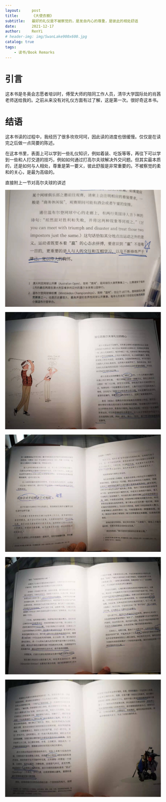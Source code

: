 ```yaml
---
layout:     post
title:      《大使衣橱》
subtitle:   最好的礼仪是不被察觉的，是发自内心的尊重，是彼此的相处舒适
date:       2021-12-17
author:     RenYi
# header-img: img/SwanLake900x600.jpg
catalog: true
tags:
    - 读书/Book Remarks 
---
```


# 引言

这本书是冬奥会志愿者培训时，傅莹大师的陪同工作人员，清华大学国际处的肖茜老师送给我的。之前从来没有对礼仪方面有过了解，这是第一次。很好奇这本书。



# 结语

这本书读的过程中，我经历了很多坎坎坷坷，因此读的进度也很缓慢。仅仅是在读完之后做一点简要的陈述。

在这本书里，表面上可以学到一些礼仪知识，例如着装、吃饭等等，再往下可以学到一些和人打交道的技巧，例如如何通过打高尔夫球解决外交问题。但其实最本质的，还是如何与人相处，尊重是第一要义，彼此舒服是非常重要的。不被察觉的柔和的关心，是最为高级的。



直接附上一节对高尔夫球的讲述

![win-fail](../img/EmbassadorCloset/win-fail.jpg)

![golf-1](../img/EmbassadorCloset/golf-1.jpg)

![golf-2](../img/EmbassadorCloset/golf-2.jpg)

![golf-3](../img/EmbassadorCloset/golf-3.jpg)

![golf-4](../img/EmbassadorCloset/golf-4.jpg)
